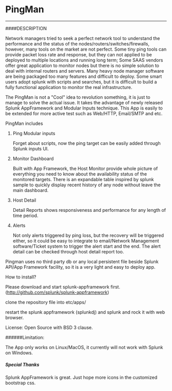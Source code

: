 PingMan
=======


---------

####DESCRIPTION


Network managers tried to seek a perfect network tool to understand the performance and the status of the nodes/routers/switches/firewalls, however, many tools on the market are not perfect. Some tiny ping tools can provide packet loss rate and response, but they can not applied to be deployed to multiple locations and running long term; Some SAAS vendors offer great application to monitor nodes but there is no simple solution to deal with internal routers and servers.  Many heavy node manager software are being packaged too many features and difficult to deploy. Some smart users adopt splunk with scripts and searches, but it is difficult to build a fully functional application to monitor the real infrastructure.

The PingMan is not a "Cool" idea to revolution something, it is just to manage to solve the actual issue. It takes the advantage of newly released Splunk AppFramework and Modular Inputs technique. This App is easily to be extended for more active test such as Web/HTTP, Email/SMTP and etc. 

PingMan includes

1. Ping Modular inputs

   Forget about scripts, now the ping target can be easily added through Splunk inputs UI.
   
2. Monitor Dashboard 

   Built with App Framework, the Host Monitor provide whole picture of everything you need to know about the availability status of the monitored targets.
   There is an expandable table inspired by splunk sample to quickly display recent history of any node without leave the main dashboard.
   
3. Host Detail 

   Detail Reports shows responsiveness and performance for any length of time period.
   
4. Alerts

   Not only alerts triggered by ping loss, but the recovery will be triggered either, so it could be easy to integrate to email/Network Management software/Ticket system to trigger the alert start and the end. The alert detail can be checked through host detail report too.

Pingman uses no third party db or any local persistent file beside Splunk API/App Framework facility, so it is a very light and easy to deploy app.



How to install?

Please download and start splunk-appframework first. (http://github.com/splunk/splunk-appframework) 

clone the repository file into etc/apps/

restart the splunk appframework (splunkdj) and splunk and rock it with web browser.

License: Open Source with BSD 3 clause. 


######Limitation:

The App only works on Linux/MacOS, it currently will not work with Splunk on Windows.    


##### Special Thanks

Splunk AppFramework is great.   Just hope more icons in the customized bootstrap css.





